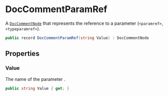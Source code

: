 # DocCommentParamRef
A [`DocCommentNode`](./DocCommentNode.md) that represents the reference to a parameter (`<paramref>`, `<typeparamref>`).

```cs
public record DocCommentParamRef(string Value) : DocCommentNode
```

## Properties
### Value
The name of the parameter .

```cs
public string Value { get; }
```

